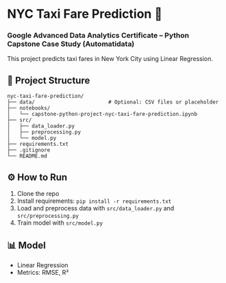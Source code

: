 
# NYC Taxi Fare Prediction 🚖
### Google Advanced Data Analytics Certificate – Python Capstone Case Study (Automatidata)
This project predicts taxi fares in New York City using Linear Regression.

## 📁 Project Structure

```
nyc-taxi-fare-prediction/
├── data/                        # Optional: CSV files or placeholder
├── notebooks/
│   └── capstone-python-project-nyc-taxi-fare-prediction.ipynb
├── src/
│   ├── data_loader.py
│   ├── preprocessing.py
│   └── model.py
├── requirements.txt
├── .gitignore
└── README.md
```

## ⚙️ How to Run

1. Clone the repo
2. Install requirements: `pip install -r requirements.txt`
3. Load and preprocess data with `src/data_loader.py` and `src/preprocessing.py`
4. Train model with `src/model.py`

## 📊 Model

- Linear Regression
- Metrics: RMSE, R²
